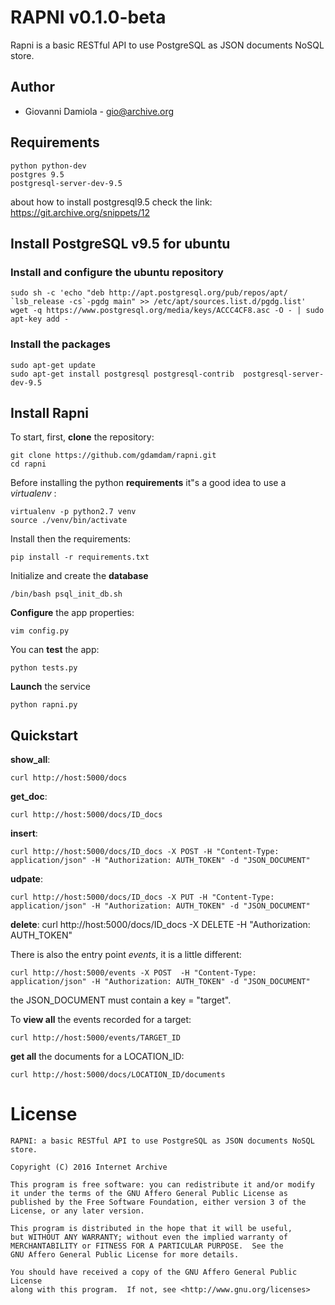 # RAPNI v0.1.0-beta

Rapni is a basic RESTful API to use PostgreSQL as JSON documents NoSQL store.

## Author
- Giovanni Damiola - <gio@archive.org>

## Requirements

    python python-dev
    postgres 9.5
    postgresql-server-dev-9.5

about how to install postgresql9.5 check the link: https://git.archive.org/snippets/12


## Install PostgreSQL v9.5 for ubuntu

### Install and configure the ubuntu repository

    sudo sh -c 'echo "deb http://apt.postgresql.org/pub/repos/apt/ `lsb_release -cs`-pgdg main" >> /etc/apt/sources.list.d/pgdg.list'
    wget -q https://www.postgresql.org/media/keys/ACCC4CF8.asc -O - | sudo apt-key add -

### Install the packages

    sudo apt-get update
    sudo apt-get install postgresql postgresql-contrib  postgresql-server-dev-9.5


## Install Rapni

To start, first, **clone** the repository:

    git clone https://github.com/gdamdam/rapni.git
    cd rapni

Before installing the python **requirements** it"s a good idea to use a *virtualenv* :

    virtualenv -p python2.7 venv
    source ./venv/bin/activate

Install then the requirements:

    pip install -r requirements.txt

Initialize and create the **database**

    /bin/bash psql_init_db.sh

**Configure** the app properties:

    vim config.py

You can **test** the app:

    python tests.py

**Launch** the service

    python rapni.py



## Quickstart

**show_all**:

    curl http://host:5000/docs

**get_doc**:

    curl http://host:5000/docs/ID_docs

**insert**:

    curl http://host:5000/docs/ID_docs -X POST -H "Content-Type: application/json" -H "Authorization: AUTH_TOKEN" -d "JSON_DOCUMENT"

**udpate**:

    curl http://host:5000/docs/ID_docs -X PUT -H "Content-Type: application/json" -H "Authorization: AUTH_TOKEN" -d "JSON_DOCUMENT"

**delete**:
    curl http://host:5000/docs/ID_docs -X DELETE -H "Authorization: AUTH_TOKEN"


There is also the entry point *events*, it is a little different:

    curl http://host:5000/events -X POST  -H "Content-Type: application/json" -H "Authorization: AUTH_TOKEN" -d "JSON_DOCUMENT"

the JSON_DOCUMENT must contain a key = "target".

To **view all** the events recorded for a target:

    curl http://host:5000/events/TARGET_ID

**get all** the documents for a LOCATION_ID:

    curl http://host:5000/docs/LOCATION_ID/documents


# License

    RAPNI: a basic RESTful API to use PostgreSQL as JSON documents NoSQL store.

    Copyright (C) 2016 Internet Archive

    This program is free software: you can redistribute it and/or modify
    it under the terms of the GNU Affero General Public License as
    published by the Free Software Foundation, either version 3 of the
    License, or any later version.

    This program is distributed in the hope that it will be useful,
    but WITHOUT ANY WARRANTY; without even the implied warranty of
    MERCHANTABILITY or FITNESS FOR A PARTICULAR PURPOSE.  See the
    GNU Affero General Public License for more details.

    You should have received a copy of the GNU Affero General Public License
    along with this program.  If not, see <http://www.gnu.org/licenses>
